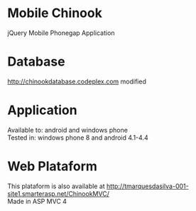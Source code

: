 Mobile Chinook
=============

jQuery Mobile Phonegap Application

Database
=============
  http://chinookdatabase.codeplex.com modified
  
Application
=============
  Available to: android and windows phone <br/>
  Tested in: windows phone 8 and android 4.1-4.4
  
Web Plataform
=============
  This plataform is also available at http://tmarquesdasilva-001-site1.smarterasp.net/ChinookMVC/ <br/>
  Made in ASP MVC 4
